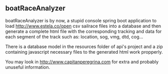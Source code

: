 ## boatRaceAnalyzer

boatRaceAnalyzer is by now, a stupid console spring boot application to load http://www.estela.co/open csv sailrace files into a database and then generate a complete html file with the corresponding tracking and data for each segment of the track such as: location, sog, vmg, dtd, cog...

There is a database model in the resources folder of api's project and a zip containing javascript necessary files to the generated html work propperly.

You may look in http://www.capitanperegrina.com for extra and probably unuseful information.
